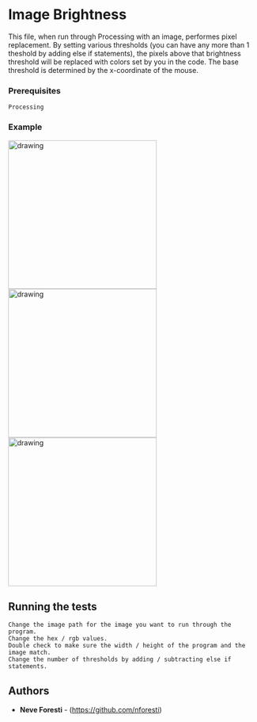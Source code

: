 # Image Brightness

This file, when run through Processing with an image, performes pixel replacement. By setting various thresholds (you can have any more than 1 theshold by adding else if statements), the pixels above that brightness threshold will be replaced with colors set by you in the code. The base threshold is determined by the x-coordinate of the mouse.


### Prerequisites

```
Processing
```

### Example

<img src="https://drive.google.com/uc?export=view&id=13gp3RIlmj-2O24az-bFk7O48SmElkA4B" alt="drawing" width="300"/>
<img src="https://drive.google.com/uc?export=view&id=1TcVSfOmDHJqGj4O7HDyzTUCAbObYTsdN" alt="drawing" width="300"/>
<img src="https://drive.google.com/uc?export=view&id=1C4Zc-HDEidVoEzVlvmCOJ4e5pcQhf6zH" alt="drawing" width="300"/>

## Running the tests

```
Change the image path for the image you want to run through the program. 
Change the hex / rgb values. 
Double check to make sure the width / height of the program and the image match.
Change the number of thresholds by adding / subtracting else if statements.
```

## Authors

* **Neve Foresti** - (https://github.com/nforesti)

